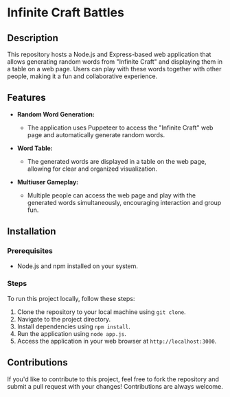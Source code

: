 # Infinite Craft Battles

## Description

This repository hosts a Node.js and Express-based web application that allows generating random words from "Infinite Craft" and displaying them in a table on a web page. Users can play with these words together with other people, making it a fun and collaborative experience.

## Features

- **Random Word Generation:**

  - The application uses Puppeteer to access the "Infinite Craft" web page and automatically generate random words.

- **Word Table:**

  - The generated words are displayed in a table on the web page, allowing for clear and organized visualization.

- **Multiuser Gameplay:**
  - Multiple people can access the web page and play with the generated words simultaneously, encouraging interaction and group fun.

## Installation

### Prerequisites

- Node.js and npm installed on your system.

### Steps

To run this project locally, follow these steps:

1. Clone the repository to your local machine using `git clone`.
2. Navigate to the project directory.
3. Install dependencies using `npm install`.
4. Run the application using `node app.js`.
5. Access the application in your web browser at `http://localhost:3000`.

## Contributions

If you'd like to contribute to this project, feel free to fork the repository and submit a pull request with your changes! Contributions are always welcome.